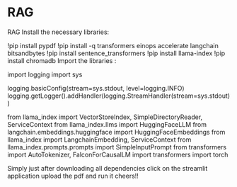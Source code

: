 # RAG
RAG
    Install the necessary libraries:

!pip install pypdf
!pip install -q transformers einops accelerate langchain bitsandbytes
!pip install sentence_transformers
!pip install llama-index
!pip install chromadb
    Import the libraries :

import logging
import sys

logging.basicConfig(stream=sys.stdout, level=logging.INFO)
logging.getLogger().addHandler(logging.StreamHandler(stream=sys.stdout))

from llama_index import VectorStoreIndex, SimpleDirectoryReader, ServiceContext
from llama_index.llms import HuggingFaceLLM
from langchain.embeddings.huggingface import HuggingFaceEmbeddings
from llama_index import LangchainEmbedding, ServiceContext
from llama_index.prompts.prompts import SimpleInputPrompt
from transformers import AutoTokenizer, FalconForCausalLM
import transformers
import torch

Simply just after downloading all dependencies click on the streamlit application upload the pdf and run it cheers!!
